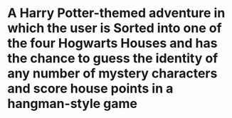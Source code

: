 # A Harry Potter-themed adventure in which the user is Sorted into one of the four Hogwarts Houses and has the chance to guess the identity of any number of mystery characters and score house points in a hangman-style game
